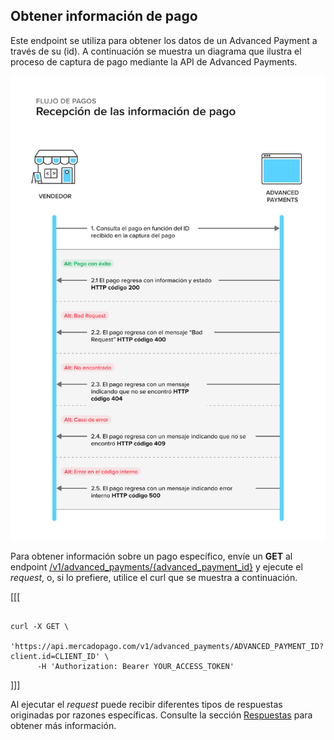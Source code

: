 ## Obtener información de pago

Este endpoint se utiliza para obtener los datos de un Advanced Payment a través de su (id). A continuación se muestra un diagrama que ilustra el proceso de captura de pago mediante la API de Advanced Payments.

![get-payment-info](/images/wallet-connect/get-payment-information.es.png)

Para obtener información sobre un pago específico, envíe un **GET** al endpoint [/v1/advanced_payments/{advanced_payment_id}](/developers/pt/reference/wallet_connect/_advanced_payments_advanced_payment_id/get) y ejecute el _request_, o, si lo prefiere, utilice el curl que se muestra a continuación.

[[[
```curl

curl -X GET \
    'https://api.mercadopago.com/v1/advanced_payments/ADVANCED_PAYMENT_ID?client.id=CLIENT_ID' \
      -H 'Authorization: Bearer YOUR_ACCESS_TOKEN'

```
]]]


Al ejecutar el _request_ puede recibir diferentes tipos de respuestas originadas por razones específicas. Consulte la sección [Respuestas](/developers/es/docs/wallet-connect/advanced-payments/get-payment-information/returns) para obtener más información.
